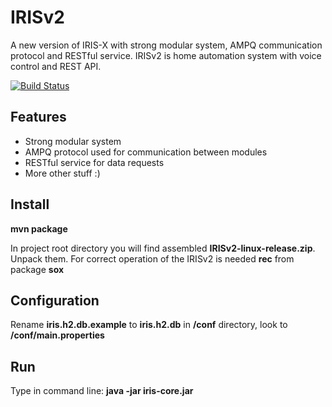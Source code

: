 # IRISv2

A new version of IRIS-X with strong modular system, AMPQ communication protocol and RESTful service.
IRISv2 is home automation system with voice control and REST API.

[![Build Status](https://travis-ci.org/Neuronix2/IRISv2.png?branch=master)](https://travis-ci.org/Neuronix2/IRISv2)

## Features

* Strong modular system
* AMPQ protocol used for communication between modules
* RESTful service for data requests
* More other stuff :)

## Install

**mvn package**

In project root directory you will find assembled **IRISv2-linux-release.zip**. Unpack them.
For correct operation of the IRISv2 is needed **rec** from package **sox**

## Configuration

Rename **iris.h2.db.example** to **iris.h2.db** in **/conf** directory, look to **/conf/main.properties**

## Run

Type in command line: **java -jar iris-core.jar**
